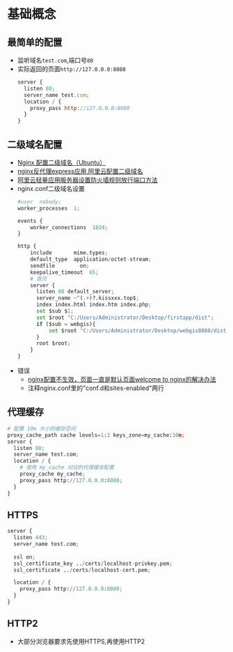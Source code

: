 # 基础概念

## 最简单的配置
- 监听域名`test.com`,端口号`80`
- 实际返回的页面`http://127.0.0.0:8080`
  ```js
  server {
    listen 80;
    server_name test.com;
    location / {
      proxy_pass http://127.0.0.0:8080
    }
  }
  ```

## 二级域名配置
- [Nginx 配置二级域名（Ubuntu）](https://www.cnblogs.com/dennyxiao/p/8946392.html)
- [nginx反代理express应用,阿里云配置二级域名](https://blog.csdn.net/putao2062/article/details/79872453)
- [阿里云轻量应用服务器设置防火墙规则放行端口方法](https://www.laozuo.org/12903.html)
- nginx.conf二级域名设置
  ```python
  #user  nobody;
  worker_processes  1;
  
  events {
      worker_connections  1024;
  }
  
  http {
      include       mime.types;
      default_type  application/octet-stream;
      sendfile        on;
      keepalive_timeout  65;
      # 首页
      server {
        listen 80 default_server;
        server_name ~^(.+)?.kissxxx.top$;
        index index.html index.htm index.php;
        set $sub $1;
        set $root "C:/Users/Administrator/Desktop/firstapp/dist";     
        if ($sub = webgis){
            set $root "C:/Users/Administrator/Desktop/webgis8080/dist";
        }     
        root $root;
      }
  }

  ```
- 错误
  * [nginx配置不生效，页面一直是默认页面welcome to nginx的解决办法](https://blog.csdn.net/pcf1995/article/details/80973600)   
  * 注释nginx.conf里的"conf.d和sites-enabled"两行

## 代理缓存
```python
# 配置 10m 大小的缓存空间
proxy_cache_path cache levels=1:2 keys_zone=my_cache:10m;
server {
  listen 80;
  server_name test.com;
  location / {
    # 使用 my_cache 对应的代理缓存配置
    proxy_cache my_cache;
    proxy_pass http://127.0.0.0:8080;
  }
}
```

## HTTPS
```python
server {
  listen 443;
  server_name test.com;
  
  ssl on;
  ssl_certificate_key ../certs/localhost-privkey.pem;
  ssl_certificate ../certs/localhost-cert.pem;

  location / {
    proxy_pass http://127.0.0.0:8080;
  }
}
```

## HTTP2
- 大部分浏览器要求先使用HTTPS,再使用HTTP2
